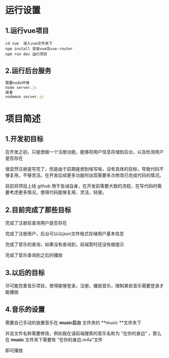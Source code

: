 # 运行设置

## 1.运行vue项目

```
cd vue	进入vue文件夹下
npm install 安装vue及vue-router
npm run dev	运行项目
```

## 2.运行后台服务

```node.js
需要node环境
node server.js
或者
nodemon server.js
```

# 项目简述

## 1.开发初目标

在开发之初，只是想做一个注册功能，能够将用户信息存储到后台，以及检测用户是否存在

很显然注册是写完了，但是由于前期是想到啥写啥，没有具体的目标，导致代码不够复用，不够灵活。在开发后续更多功能时出现需要多次修改已完成代码的情况。

目前将项目上线 github 用于告诫自身，在开发前需要大致的流程，在写代码时需要考虑更多情况，使得代码能够复用，灵活，轻便。

## 2.目前完成了那些目标

完成了注册前查询用户是否存在

完成了注册用户，后台可以以json文件格式存储用户基本信息

完成了音乐的查询，如果没有查询到，前端暂时还没有做提示

完成了音乐查询到之后的播放

## 3.以后的目标

尽可能完善音乐项目，使得能够登录，注册，播放音乐，限制某些音乐需要登录才能播放

## 4.音乐的设置

需要自己手动的放置音乐在 **music后台** 文件夹的 **music **文件夹下

并且文件名称需要修改，例如我在请前端搜索的音乐名称为 "在你的身边" ，那么在 **music** 文件夹下需要有 "在你的身边.m4a"文件

即可播放

